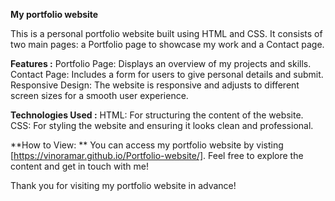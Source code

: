 **My portfolio website**

This is a personal portfolio website built using HTML and CSS. It consists of two main pages: a Portfolio page to showcase my work and a Contact page.

**Features :**
Portfolio Page: Displays an overview of my projects and skills.
Contact Page: Includes a form for users to give personal details and submit.
Responsive Design: The website is responsive and adjusts to different screen sizes for a smooth user experience.

**Technologies Used :**
HTML: For structuring the content of the website.
CSS: For styling the website and ensuring it looks clean and professional.

**How to View: **
You can access my portfolio website by visting [https://vinoramar.github.io/Portfolio-website/]. Feel free to explore the content and get in touch with me!

Thank you for visiting my portfolio website in advance!
